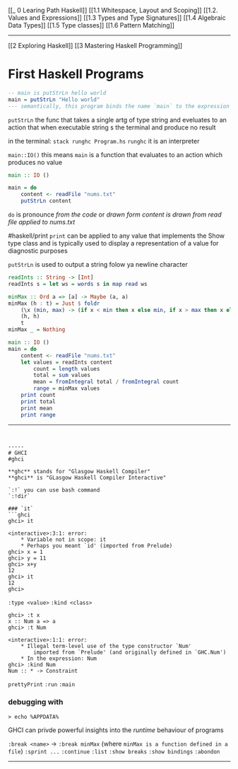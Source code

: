 [[_ 0 Learing Path Haskell]]
[[1.1 Whitespace, Layout and Scoping]]
[[1.2. Values and Expressions]]
[[1.3 Types and Type Signatures]]
[[1.4 Algebraic Data Types]]
[[1.5 Type classes]]
[[1.6 Pattern Matching]]

----
[[2 Exploring Haskell]]
[[3 Mastering Haskell Programming]]


# First Haskell Programs

```haskell
-- main is putStrLn hello world
main = putStrLn "Hello world"
--- semantically, this program binds the name `main` to the expression 
```

`putStrLn` the func that takes a single artg of type string and eveluates to an action that when executable string s the terminal and produce no result

in the terminal:
`stack runghc Program.hs`
`runghc` it is an interpreter 

`main::IO()` this means `main` is a function that evaluates to an action which produces no value

```haskell
main :: IO ()

main = do
    content <- readFile "nums.txt"
    putStrLn content
```

`do` is pronounce *from the code* or *drawn form*
*content is drawn from read file applied to nums.txt*

#haskell/print
`print` can be applied to any value that implements the Show type class and is typically used to display a representation of a value for diagnostic purposes 

`putStrLn` is used to output a string folow ya newline character


```haskell
readInts :: String -> [Int]
readInts s = let ws = words s in map read ws

minMax :: Ord a => [a] -> Maybe (a, a)
minMax (h : t) = Just $ foldr
    (\x (min, max) -> (if x < min then x else min, if x > max then x else max))
    (h, h)
    t
minMax _ = Nothing

main :: IO ()
main = do
    content <- readFile "nums.txt"
    let values = readInts content
        count = length values
        total = sum values
        mean = fromIntegral total / fromIntegral count
        range = minMax values
    print count
    print total
    print mean
    print range
```


------------------
```


-----
# GHCI
#ghci

**ghc** stands for "Glasgow Haskell Compiler"
**ghci** is "GLasgow Haskell Compiler Interactive"

`:!` you can use bash command
`:!dir`

### `it`
```ghci
ghci> it

<interactive>:3:1: error:
    * Variable not in scope: it
    * Perhaps you meant `id' (imported from Prelude)
ghci> x = 1
ghci> y = 11
ghci> x+y
12
ghci> it
12
ghci>
```

`:type <value>` 
`:kind <class>`

```ghci
ghci> :t x
x :: Num a => a
ghci> :t Num

<interactive>:1:1: error:
    * Illegal term-level use of the type constructor `Num'
        imported from `Prelude' (and originally defined in `GHC.Num')
    * In the expression: Num
ghci> :kind Num
Num :: * -> Constraint
```

`prettyPrint`
`:run`
`:main`

### debugging with 
`> echo %APPDATA%`

GHCI can privde powerful insights into the *runtime* behaviour of programs

`:break <name>` -> `:break minMax` (where `minMax is a function defined in a file`)
	`:sprint ...`
	`:continue`
	`:list`
	`:show breaks`
	`:show bindings`
	`:abondon`


----

























